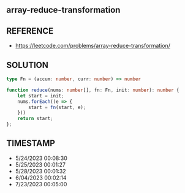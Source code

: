 ## array-reduce-transformation

## REFERENCE

- https://leetcode.com/problems/array-reduce-transformation/

## SOLUTION

``` typescript
type Fn = (accum: number, curr: number) => number

function reduce(nums: number[], fn: Fn, init: number): number {
    let start = init;
    nums.forEach((e => {
        start = fn(start, e);
    }))
    return start;
};
```


## TIMESTAMP

- 5/24/2023 00:08:30
- 5/25/2023 00:01:27
- 5/28/2023 00:01:32
- 6/04/2023 00:02:14
- 7/23/2023 00:05:00
